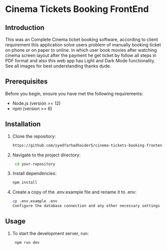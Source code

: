 # Cinema Tickets Booking FrontEnd

## Introduction
This was an Complete Cinema ticket booking software, according to client requirement this application solve users problem of manually booking ticket on phone or on paper to online. in which user book movies after watching cinema screen layout after the payment he get ticket by follow all steps in PDF format and also this web app has Light and Dark Mode functionality. See all images for best understanding thanks dude.

## Prerequisites

Before you begin, ensure you have met the following requirements:

- Node.js (version >= 12)
- npm (version >= 6)

## Installation

1. Clone the repository:

   ```bash
   https://github.com/syedfarhadhaider5/cinema-tickets-booking-frontend
2. Navigate to the project directory:
   ```bash
    cd your-repository
3. Install dependencies:
   ```bash
   npm install
4. Create a copy of the .env.example file and rename it to .env:
    ```bash
    cp .env.example .env
    Configure the database connection and any other necessary settings in the .env file.
## Usage
1. To start the development server, run:
   ```bash
    npm run dev
